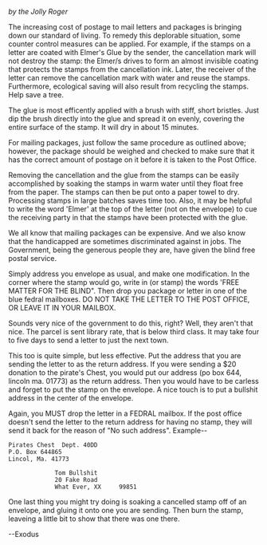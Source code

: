 _by the Jolly Roger_

The increasing cost of postage to mail letters and packages is
bringing down our standard of living.  To remedy this deplorable
situation, some counter control measures can be applied.
For example, if the stamps on a letter are coated with Elmer's
Glue by the sender, the cancellation mark will not destroy the stamp:
the Elmer/s drives to form an almost invisible coating that protects
the stamps from the cancellation ink. Later, the receiver of the
letter can remove the cancellation mark with water and reuse the
stamps. Furthermore, ecological saving will also result from recycling
the stamps.  Help save a tree.

The glue is most efficently applied with a brush with stiff,
short bristles.  Just dip the brush directly into the glue and spread
it on evenly, covering the entire surface of the stamp.  It will dry
in about 15 minutes.

For mailing packages, just follow the same procedure as outlined
above; however, the package should be weighed and checked to make sure
that it has the correct amount of postage on it before it is taken to
the Post Office.

Removing the cancellation and the glue from the stamps can be
easily accomplished by soaking the stamps in warm water until they
float free from the paper.  The stamps can then be put onto a paper
towel to dry.  Processing stamps in large batches saves time too.
Also, it may be helpful to write the word 'Elmer' at the top of the
letter (not on the envelope) to cue the receiving party in that the
stamps have been protected with the glue.

We all know that mailing packages can be expensive.  And we also
know that the handicapped are sometimes discriminated against in jobs.
The Government, being the generous people they are, have given the
blind free postal service.

Simply address you envelope as usual, and make one modification.
In the corner where the stamp would go, write in (or stamp) the words
'FREE MATTER FOR THE BLIND".  Then drop you package or letter in one
of the blue fedral mailboxes.  DO NOT TAKE THE LETTER TO THE POST
OFFICE, OR LEAVE IT IN YOUR MAILBOX.

Sounds very nice of the government to do this, right?  Well, they
aren't that nice.  The parcel is sent library rate, that is below
third class.  It may take four to five days to send a letter to just
the next town.

This too is quite simple, but less effective.  Put the address
that you are sending the letter to as the return address.  If you were
sending a $20 donation to the pirate's Chest, you would put our
address (po box 644, lincoln ma. 01773) as the return address.
Then you would have to be carless and forget to put the stamp on
the envelope.  A nice touch is to put a bullshit address in the center
of the envelope.

Again, you MUST drop the letter in a FEDRAL mailbox.  If the post
office doesn't send the letter to the return address for having no
stamp, they will send it back for the reason of "No such address".
Example--

    Pirates Chest  Dept. 40DD
    P.O. Box 644865
    Lincol, Ma. 41773

                 Tom Bullshit
                 20 Fake Road
                 What Ever, XX     99851

One last thing you might try doing is soaking a cancelled stamp
off of an envelope, and gluing it onto one you are sending.  Then burn
the stamp, leaveing a little bit to show that there was one there.

--Exodus
